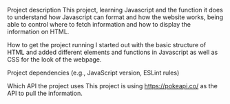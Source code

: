 Project description
This project, learning Javascript and the function it does to understand how Javascript can format and how the website works, being able to control where to fetch information and how to display the information on HTML.

How to get the project running
I started out with the basic structure of HTML and added different elements and functions in Javascript as well as CSS for the look of the webpage.

Project dependencies (e.g., JavaScript version, ESLint rules)

Which API the project uses
This project is using https://pokeapi.co/ as the API to pull the information.
